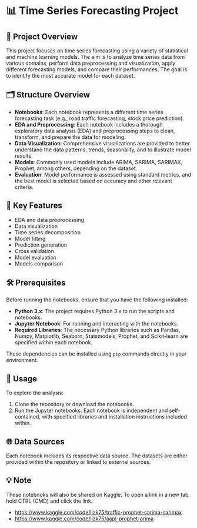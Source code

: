 # 📊 Time Series Forecasting Project

## 📝 Project Overview
This project focuses on time series forecasting using a variety of statistical and machine learning models. The aim is to analyze time series data from various domains, perform data preprocessing and visualization, apply different forecasting models, and compare their performances. The goal is to identify the most accurate model for each dataset.

## 🗂️ Structure Overview
- **Notebooks**: Each notebook represents a different time series forecasting task (e.g., road traffic forecasting, stock price prediction).
- **EDA and Preprocessing**: Each notebook includes a thorough exploratory data analysis (EDA) and preprocessing steps to clean, transform, and prepare the data for modeling.
- **Data Visualization**: Comprehensive visualizations are provided to better understand the data patterns, trends, seasonality, and to illustrate model results.
- **Models**: Commonly used models include ARIMA, SARIMA, SARIMAX, Prophet, among others, depending on the dataset.
- **Evaluation**: Model performance is assessed using standard metrics, and the best model is selected based on accuracy and other relevant criteria.

## 🔑 Key Features
- EDA and data preprocessing
- Data visualization
- Time series decomposition
- Model fitting
- Prediction generation
- Cross validation
- Model evaluation
- Models comparison

## 🛠️ Prerequisites
Before running the notebooks, ensure that you have the following installed:
- **Python 3.x**: The project requires Python 3.x to run the scripts and notebooks.
- **Jupyter Notebook**: For running and interacting with the notebooks.
- **Required Libraries**: The necessary Python libraries such as Pandas, Numpy, Matplotlib, Seaborn, Statsmodels, Prophet, and Scikit-learn are specified within each notebook.

These dependencies can be installed using `pip` commands directly in your environment.

## 🚀 Usage
To explore the analysis:

1. Clone the repository or download the notebooks.
2. Run the Jupyter notebooks. Each notebook is independent and self-contained, with specified libraries and installation instructions included within.

## 🌐 Data Sources
Each notebook includes its respective data source. The datasets are either provided within the repository or linked to external sources.

## 💡 Note
These notebooks will also be shared on Kaggle. To open a link in a new tab, hold CTRL (CMD) and click the link. 

- https://www.kaggle.com/code/lizk75/traffic-prophet-sarima-sarimax
- https://www.kaggle.com/code/lizk75/aapl-prophet-arima

